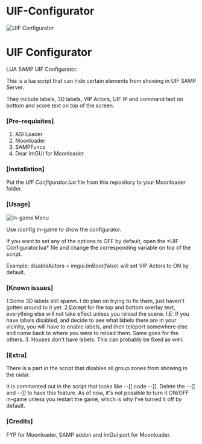 # UIF-Configurator
![UIF Configurator](https://i.imgur.com/9uKvVfe.gif)
# UIF Configurator
<p>LUA SAMP UIF Configurator.</p>
<p>This is a lua script that can hide certain elements from showing in UIF SAMP Server.</p>
<p>They include labels, 3D labels, VIP Actors, UIF IP and command text on bottom and score text on top of the screen.</p>

### [Pre-requisites]
1. ASI Loader
2. Moonloader
3. SAMPFuncs
4. Dear ImGUI for Moonloader

### [Installation]
Put the *UIF Configurator.lua* file from this repository to your Moonloader folder.

### [Usage]
![In-game Menu](https://i.imgur.com/G3qpCgD.png)
<p>Use /config in-game to show the configurator.</p>
<p>If you want to set any of the options to OFF by default, open the *UIF Configurator.lua* file and change the corresponding variable on top of the script.</p>
<p>Example: disableActors = imgui.ImBool(false) will set VIP Actors to ON by default.</p>

### [Known issues]
1.Some 3D labels still spawn. I do plan on trying to fix them, just haven't gotten around to it yet.
2.Except for the top and bottom overlay text, everything else will not take effect unless you reload the scene. I.E: If you have labels disabled, and decide to see what labels there are in your vicinity, you will have to enable labels, and then teleport somewhere else and come back to where you were to reload them. Same goes for the others.
3. Houses don't have labels. This can probably be fixed as well.

### [Extra]
<p>There is a part in the script that disables all group zones from showing in the radar.</p>
<p>It is commented out in the script that looks like --[[ code --]]. Delete the --[[ and --]] to have this feature. As of now, it's not possible to turn it ON/OFF in-game unless you restart the game, which is why I've turned it off by default.</p>

### [Credits]
<p>FYP for Moonloader, SAMP addon and ImGui port for Moonloader.</p>
